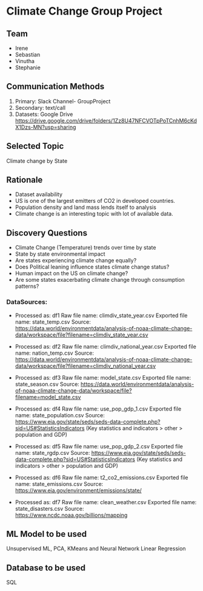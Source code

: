 # Climate Change Group Project


## Team 
- Irene 
- Sebastian
- Vinutha
- Stephanie

## Communication Methods
1. Primary: Slack Channel- GroupProject
2. Secondary: text/call
3. Datasets: Google Drive
https://drive.google.com/drive/folders/1Zz8U47NFCVOTpPoTCnhM6cKdX1Dzs-MN?usp=sharing


## Selected Topic
Climate change by State

## Rationale
- Dataset availability
- US is one of the largest emitters of CO2 in developed countries.
- Population density and land mass lends itself to analysis
- Climate change is an interesting topic with lot of available data.

## Discovery Questions
-	Climate Change (Temperature) trends over time by state
-	State by state environmental impact
-	Are states experiencing climate change equally?
-	Does Political leaning influence states climate change status?
-  Human impact on the US on climate change?
- Are some states exacerbating climate change through consumption patterns?

### DataSources:
- Processed as: df1
Raw file name: climdiv_state_year.csv
Exported file name: state_temp.csv
Source: https://data.world/environmentdata/analysis-of-noaa-climate-change-data/workspace/file?filename=climdiv_state_year.csv

- Processed as: df2
Raw file name: climdiv_national_year.csv
Exported file name: nation_temp.csv
Source: https://data.world/environmentdata/analysis-of-noaa-climate-change-data/workspace/file?filename=climdiv_national_year.csv

- Processed as: df3
Raw file name: model_state.csv
Exported file name: state_season.csv
Source: https://data.world/environmentdata/analysis-of-noaa-climate-change-data/workspace/file?filename=model_state.csv

- Processed as: df4
Raw file name: use_pop_gdp_1.csv
Exported file name: state_population.csv
Source: https://www.eia.gov/state/seds/seds-data-complete.php?sid=US#StatisticsIndicators
(Key statistics and indicators > other > population and GDP)

- Processed as: df5
Raw file name: use_pop_gdp_2.csv
Exported file name: state_rgdp.csv
Source: https://www.eia.gov/state/seds/seds-data-complete.php?sid=US#StatisticsIndicators
(Key statistics and indicators > other > population and GDP)

- Processed as: df6
Raw file name: t2_co2_emissions.csv
Exported file name: state_emissions.csv
Source: https://www.eia.gov/environment/emissions/state/

- Processed as: df7
Raw file name: clean_weather.csv
Exported file name: state_disasters.csv
Source: https://www.ncdc.noaa.gov/billions/mapping

## ML Model to be used
Unsupervised ML, PCA, KMeans and Neural Network Linear Regression


## Database to be used
SQL
